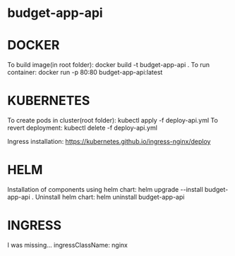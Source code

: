 # budget-app-api

# DOCKER
To build image(in root folder): docker build -t budget-app-api .
To run container: docker run -p 80:80 budget-app-api:latest

# KUBERNETES
To create pods in cluster(root folder): kubectl apply -f deploy-api.yml
To revert deployment: kubectl delete -f deploy-api.yml

Ingress installation: https://kubernetes.github.io/ingress-nginx/deploy

# HELM
Installation of components using helm chart: helm upgrade --install budget-app-api .
Uninstall helm chart: helm uninstall budget-app-api


# INGRESS
I was missing...
    ingressClassName: nginx